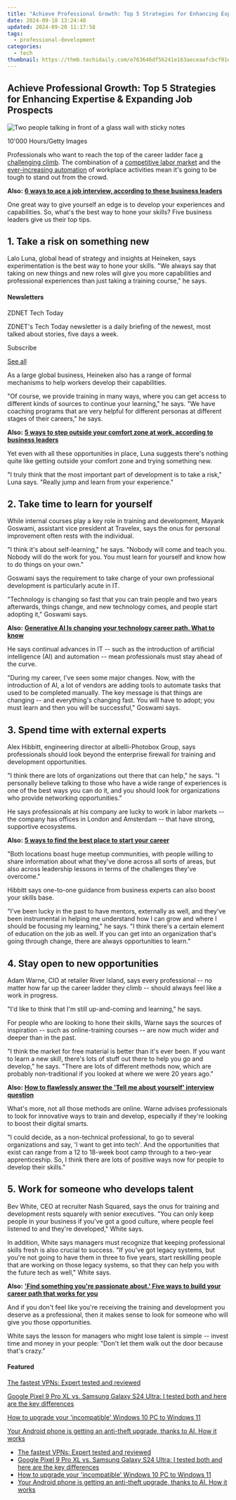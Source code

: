 ```yaml
---
title: "Achieve Professional Growth: Top 5 Strategies for Enhancing Expertise & Expanding Job Prospects"
date: 2024-09-18 13:24:48
updated: 2024-09-20 11:17:58
tags:
  - professional-development
categories:
  - tech
thumbnail: https://thmb.techidaily.com/e763646df56241e163aeceaafcbcf01e71b694cfa53e5f00bb7e352c2dad15fc.jpg
---
```


## Achieve Professional Growth: Top 5 Strategies for Enhancing Expertise & Expanding Job Prospects

![Two people talking in front of a glass wall with sticky notes](https://www.zdnet.com/a/img/resize/cac12ad5d65240636b18a6854d9e6f6202e08d65/2023/08/07/ce1102b3-d649-4101-ba29-6724da247f8d/gettyimages-1070958196.jpg?auto=webp&width=1280)

10'000 Hours/Getty Images

Professionals who want to reach the top of the career ladder face [a challenging climb](https://www.zdnet.com/education/professional-development/how-to-get-promoted-five-ways-to-climb-the-ladder-and-have-a-successful-career/). The combination of a [competitive labor market](https://www.zdnet.com/education/professional-development/the-world-needs-your-ideas-demand-for-tech-talent-remains-strong-in-mainstream-businesses/) and the [ever-increasing automation](https://www.zdnet.com/article/ai-will-change-the-role-of-developers-forever-heres-why-thats-good-news/) of workplace activities mean it's going to be tough to stand out from the crowd.

**Also:** [**6 ways to ace a job interview, according to these business leaders**](https://www.zdnet.com/home-and-office/work-life/6-ways-to-ace-a-job-interview-according-to-these-business-leaders/)

One great way to give yourself an edge is to develop your experiences and capabilities. So, what's the best way to hone your skills? Five business leaders give us their top tips.

## 1\. Take a risk on something new

Lalo Luna, global head of strategy and insights at Heineken, says experimentation is the best way to hone your skills. "We always say that taking on new things and new roles will give you more capabilities and professional experiences than just taking a training course," he says.

#### Newsletters

ZDNET Tech Today

ZDNET's Tech Today newsletter is a daily briefing of the newest, most talked about stories, five days a week.

 Subscribe

[See all](https://www.zdnet.com/newsletters/)

As a large global business, Heineken also has a range of formal mechanisms to help workers develop their capabilities.

"Of course, we provide training in many ways, where you can get access to different kinds of sources to continue your learning," he says. "We have coaching programs that are very helpful for different personas at different stages of their careers," he says. 

**Also:** [**5 ways to step outside your comfort zone at work, according to business leaders**](https://www.zdnet.com/home-and-office/work-life/5-ways-to-step-outside-your-comfort-zone-at-work-according-to-business-leaders/)

Yet even with all these opportunities in place, Luna suggests there's nothing quite like getting outside your comfort zone and trying something new.

"I truly think that the most important part of development is to take a risk," Luna says. "Really jump and learn from your experience."

## 2\. Take time to learn for yourself  

While internal courses play a key role in training and development, Mayank Goswami, assistant vice president at Travelex, says the onus for personal improvement often rests with the individual.

"I think it's about self-learning," he says. "Nobody will come and teach you. Nobody will do the work for you. You must learn for yourself and know how to do things on your own." 

Goswami says the requirement to take charge of your own professional development is particularly acute in IT.

"Technology is changing so fast that you can train people and two years afterwards, things change, and new technology comes, and people start adopting it," Goswami says. 

**Also:** [**Generative AI Is changing your technology career path. What to know**](https://www.zdnet.com/article/generative-ai-is-changing-your-technology-career-path-heres-what-you-need-to-know/)

He says continual advances in IT -- such as the introduction of artificial intelligence (AI) and automation -- mean professionals must stay ahead of the curve.

"During my career, I've seen some major changes. Now, with the introduction of AI, a lot of vendors are adding tools to automate tasks that used to be completed manually. The key message is that things are changing -- and everything's changing fast. You will have to adopt; you must learn and then you will be successful," Goswami says. 

## 3\. Spend time with external experts

Alex Hibbitt, engineering director at albelli-Photobox Group, says professionals should look beyond the enterprise firewall for training and development opportunities.

"I think there are lots of organizations out there that can help," he says. "I personally believe talking to those who have a wide range of experiences is one of the best ways you can do it, and you should look for organizations who provide networking opportunities." 

He says professionals at his company are lucky to work in labor markets -- the company has offices in London and Amsterdam -- that have strong, supportive ecosystems.

**Also:** [**5 ways to find the best place to start your career**](https://www.zdnet.com/home-and-office/work-life/5-ways-to-pick-the-best-place-to-start-your-career/)

"Both locations boast huge meetup communities, with people willing to share information about what they've done across all sorts of areas, but also across leadership lessons in terms of the challenges they've overcome."

Hibbitt says one-to-one guidance from business experts can also boost your skills base.

"I've been lucky in the past to have mentors, externally as well, and they've been instrumental in helping me understand how I can grow and where I should be focusing my learning," he says. "I think there's a certain element of education on the job as well. If you can get into an organization that's going through change, there are always opportunities to learn."

## 4\. Stay open to new opportunities

Adam Warne, CIO at retailer River Island, says every professional -- no matter how far up the career ladder they climb -- should always feel like a work in progress. 

"I'd like to think that I'm still up-and-coming and learning," he says.

For people who are looking to hone their skills, Warne says the sources of inspiration -- such as online-training courses -- are now much wider and deeper than in the past.

"I think the market for free material is better than it's ever been. If you want to learn a new skill, there's lots of stuff out there to help you go and develop," he says. "There are lots of different methods now, which are probably non-traditional if you looked at where we were 20 years ago."

**Also:** [**How to flawlessly answer the 'Tell me about yourself' interview question**](https://www.zdnet.com/education/professional-development/tell-me-about-yourself-interview-question/)

What's more, not all those methods are online. Warne advises professionals to look for innovative ways to train and develop, especially if they're looking to boost their digital smarts.

"I could decide, as a non-technical professional, to go to several organizations and say, 'I want to get into tech'. And the opportunities that exist can range from a 12 to 18-week boot camp through to a two-year apprenticeship. So, I think there are lots of positive ways now for people to develop their skills."

## 5\. Work for someone who develops talent

Bev White, CEO at recruiter Nash Squared, says the onus for training and development rests squarely with senior executives. "You can only keep people in your business if you've got a good culture, where people feel listened to and they're developed," White says. 

In addition, White says managers must recognize that keeping professional skills fresh is also crucial to success. "If you've got legacy systems, but you're not going to have them in three to five years, start reskilling people that are working on those legacy systems, so that they can help you with the future tech as well," White says. 

**Also:** [**'Find something you're passionate about.' Five ways to build your career path that works for you**](https://www.zdnet.com/home-and-office/work-life/find-something-youre-passionate-about-five-ways-to-build-a-career-path-that-works-for-you/)

And if you don't feel like you're receiving the training and development you deserve as a professional, then it makes sense to look for someone who will give you those opportunities.

White says the lesson for managers who might lose talent is simple -- invest time and money in your people: "Don't let them walk out the door because that's crazy."

#### Featured

[The fastest VPNs: Expert tested and reviewed](https://www.zdnet.com/article/fastest-vpn/ "The fastest VPNs: Expert tested and reviewed")

[Google Pixel 9 Pro XL vs. Samsung Galaxy S24 Ultra: I tested both and here are the key differences](https://www.zdnet.com/article/google-pixel-9-pro-xl-vs-samsung-galaxy-s24-ultra/ "Google Pixel 9 Pro XL vs. Samsung Galaxy S24 Ultra: I tested both and here are the key differences")

[How to upgrade your 'incompatible' Windows 10 PC to Windows 11](https://www.zdnet.com/article/how-to-upgrade-your-incompatible-windows-10-pc-to-windows-11/ "How to upgrade your 'incompatible' Windows 10 PC to Windows 11")

[Your Android phone is getting an anti-theft upgrade, thanks to AI. How it works](https://www.zdnet.com/article/your-android-phone-is-getting-an-anti-theft-upgrade-thanks-to-ai-how-it-works/ "Your Android phone is getting an anti-theft upgrade, thanks to AI. How it works")

* [The fastest VPNs: Expert tested and reviewed](https://www.zdnet.com/article/fastest-vpn/ "The fastest VPNs: Expert tested and reviewed")
* [Google Pixel 9 Pro XL vs. Samsung Galaxy S24 Ultra: I tested both and here are the key differences](https://www.zdnet.com/article/google-pixel-9-pro-xl-vs-samsung-galaxy-s24-ultra/ "Google Pixel 9 Pro XL vs. Samsung Galaxy S24 Ultra: I tested both and here are the key differences")
* [How to upgrade your 'incompatible' Windows 10 PC to Windows 11](https://www.zdnet.com/article/how-to-upgrade-your-incompatible-windows-10-pc-to-windows-11/ "How to upgrade your 'incompatible' Windows 10 PC to Windows 11")
* [Your Android phone is getting an anti-theft upgrade, thanks to AI. How it works](https://www.zdnet.com/article/your-android-phone-is-getting-an-anti-theft-upgrade-thanks-to-ai-how-it-works/ "Your Android phone is getting an anti-theft upgrade, thanks to AI. How it works")

<ins class="adsbygoogle"
     style="display:block"
     data-ad-format="autorelaxed"
     data-ad-client="ca-pub-7571918770474297"
     data-ad-slot="1223367746"></ins>



<ins class="adsbygoogle"
     style="display:block"
     data-ad-client="ca-pub-7571918770474297"
     data-ad-slot="8358498916"
     data-ad-format="auto"
     data-full-width-responsive="true"></ins>
